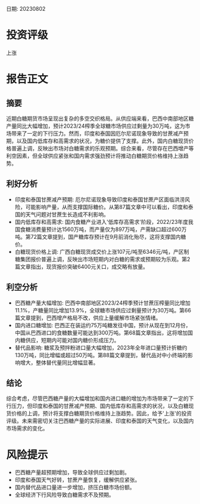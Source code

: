 
日期: 20230802

# 投资评级

上涨

# 报告正文

## 摘要

近期白糖期货市场呈现出复杂的多空交织格局。从供应端来看，巴西中南部地区糖产量同比大幅增加，预计2023/24榨季全球糖市场供应过剩量为30万吨，这为市场带来了一定的下行压力。然而，印度和泰国因厄尔尼诺现象导致的甘蔗减产预期，以及国内低库存和高需求的状况，为糖价提供了支撑。此外，国内白糖现货价格普遍上调，反映出市场对白糖需求的乐观预期。综合来看，尽管存在巴西增产等利空因素，但全球供应紧张和国内需求强劲预计将推动白糖期货价格维持上涨趋势。

## 利好分析

* 印度和泰国甘蔗减产预期: 厄尔尼诺现象导致印度和泰国甘蔗产区面临洪涝风险，可能影响产量，从而支撑国际糖价。从第87篇文章中可以看出，印度和泰国的天气问题对甘蔗生长造成不利影响。
* 国内低库存和高需求: 国内食糖产业进入'低库存高需求'阶段，2022/23年度我国食糖消费量预计达1560万吨，而产量仅为897万吨，产需缺口超过600万吨。第72篇文章提到，国产糖库存预计在9月前消化殆尽，这将支撑国内糖价。
* 白糖现货价格上调: 广西白糖现货成交价上涨107元/吨至6346元/吨，产区制糖集团报价普遍上调，反映出市场短期内对白糖的需求或预期较为乐观。第2篇文章指出，现货报价突破6400元关口，成交略有放量。

## 利空分析

* 巴西糖产量大幅增加: 巴西中南部地区2023/24榨季预计甘蔗压榨量同比增加11.1%，产糖量同比增加13.9%，全球糖市场供应过剩量预计为30万吨。第66篇文章提到，巴西增产格局不改，供应上量缓解市场紧张情绪。
* 国内进口糖增加: 巴西正在装运约75万吨糖发往中国，预计从现在到12月份，中国从巴西进口的食糖数量可能达到300万吨。第68篇文章指出，这将增加国内糖供应，短期内可能对国内糖价形成压力。
* 替代品影响: 糖浆及预拌粉进口量大幅增加，2023年全年进口量预计折糖约130万吨，同比增幅或超过50万吨。第88篇文章提到，替代品对中小终端的影响增大，整体替代量同比增幅显著。

## 结论

综合考虑，尽管巴西糖产量的大幅增加和国内进口糖的增加为市场带来了一定的下行压力，但印度和泰国的甘蔗减产预期、国内低库存和高需求的状况，以及白糖现货价格的上调，预计将支撑白糖期货价格维持上涨趋势。因此，给予'上涨'的投资评级。未来需密切关注巴西糖产量的实际进展、印度和泰国的天气变化，以及国内市场需求的变化。

# 风险提示

* 巴西糖产量超预期增加，导致全球供应过剩加剧。
* 印度和泰国天气好转，甘蔗产量恢复，缓解供应紧张。
* 国内替代品进口量进一步增加，挤压白糖市场份额。
* 全球经济下行风险导致白糖需求不及预期。
